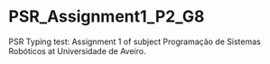 # PSR_Assignment1_P2_G8
PSR Typing test: Assignment 1 of subject Programação de Sistemas Robóticos at Universidade de Aveiro.
